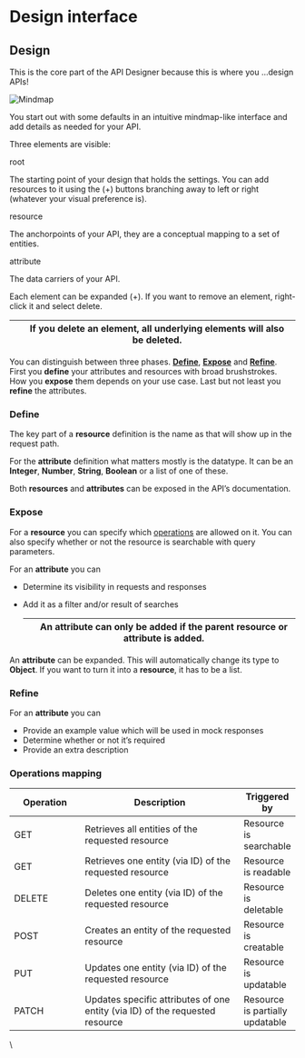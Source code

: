 # Design interface

## Design

This is the core part of the API Designer because this is where you …​ design APIs!

![Mindmap](https://docs.gravitee.io/images/cockpit/apid\_design\_default.png)

You start out with some defaults in an intuitive mindmap-like interface and add details as needed for your API.

Three elements are visible:

root

The starting point of your design that holds the settings. You can add resources to it using the (+) buttons branching away to left or right (whatever your visual preference is).

resource

The anchorpoints of your API, they are a conceptual mapping to a set of entities.

attribute

The data carriers of your API.

Each element can be expanded (+). If you want to remove an element, right-click it and select delete.

|   | If you delete an element, all underlying elements will also be deleted. |
| - | ----------------------------------------------------------------------- |

You can distinguish between three phases. [**Define**](https://docs.gravitee.io/cockpit/3.x/cockpit\_userguide\_apid\_design.html#define), [**Expose**](https://docs.gravitee.io/cockpit/3.x/cockpit\_userguide\_apid\_design.html#expose) and [**Refine**](https://docs.gravitee.io/cockpit/3.x/cockpit\_userguide\_apid\_design.html#refine). First you **define** your attributes and resources with broad brushstrokes. How you **expose** them depends on your use case. Last but not least you **refine** the attributes.

### Define <a href="#define" id="define"></a>

The key part of a **resource** definition is the name as that will show up in the request path.

For the **attribute** definition what matters mostly is the datatype. It can be an **Integer**, **Number**, **String**, **Boolean** or a list of one of these.

Both **resources** and **attributes** can be exposed in the API’s documentation.

### Expose <a href="#expose" id="expose"></a>

For a **resource** you can specify which [operations](https://docs.gravitee.io/cockpit/3.x/cockpit\_userguide\_apid\_design.html#operations) are allowed on it. You can also specify whether or not the resource is searchable with query parameters.

For an **attribute** you can

* Determine its visibility in requests and responses
*   Add it as a filter and/or result of searches

    |   | An attribute can only be added if the parent resource or attribute is added. |
    | - | ---------------------------------------------------------------------------- |

An **attribute** can be expanded. This will automatically change its type to **Object**. If you want to turn it into a **resource**, it has to be a list.

### Refine <a href="#refine" id="refine"></a>

For an **attribute** you can

* Provide an example value which will be used in mock responses
* Determine whether or not it’s required
* Provide an extra description

### Operations mapping <a href="#operations" id="operations"></a>

<table><thead><tr><th width="123">Operation</th><th width="342">Description</th><th>Triggered by</th></tr></thead><tbody><tr><td>GET</td><td>Retrieves all entities of the requested resource</td><td>Resource is searchable</td></tr><tr><td>GET</td><td>Retrieves one entity (via ID) of the requested resource</td><td>Resource is readable</td></tr><tr><td>DELETE</td><td>Deletes one entity (via ID) of the requested resource</td><td>Resource is deletable</td></tr><tr><td>POST</td><td>Creates an entity of the requested resource</td><td>Resource is creatable</td></tr><tr><td>PUT</td><td>Updates one entity (via ID) of the requested resource</td><td>Resource is updatable</td></tr><tr><td>PATCH</td><td>Updates specific attributes of one entity (via ID) of the requested resource</td><td>Resource is partially updatable</td></tr></tbody></table>

\
